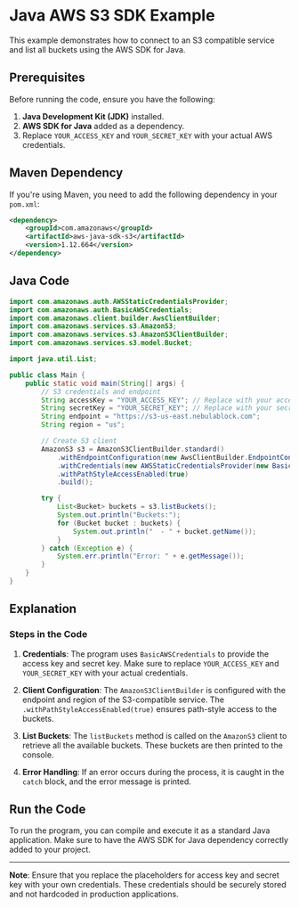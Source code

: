 # Java AWS S3 SDK Example

This example demonstrates how to connect to an S3 compatible service and list all buckets using the AWS SDK for Java.

## Prerequisites

Before running the code, ensure you have the following:

1. **Java Development Kit (JDK)** installed.
2. **AWS SDK for Java** added as a dependency.
3. Replace `YOUR_ACCESS_KEY` and `YOUR_SECRET_KEY` with your actual AWS credentials.

## Maven Dependency

If you're using Maven, you need to add the following dependency in your `pom.xml`:

```xml
<dependency>
    <groupId>com.amazonaws</groupId>
    <artifactId>aws-java-sdk-s3</artifactId>
    <version>1.12.664</version>
</dependency>
```

## Java Code

```java
import com.amazonaws.auth.AWSStaticCredentialsProvider;
import com.amazonaws.auth.BasicAWSCredentials;
import com.amazonaws.client.builder.AwsClientBuilder;
import com.amazonaws.services.s3.AmazonS3;
import com.amazonaws.services.s3.AmazonS3ClientBuilder;
import com.amazonaws.services.s3.model.Bucket;

import java.util.List;

public class Main {
    public static void main(String[] args) {
        // S3 credentials and endpoint
        String accessKey = "YOUR_ACCESS_KEY"; // Replace with your access key
        String secretKey = "YOUR_SECRET_KEY"; // Replace with your secret key
        String endpoint = "https://s3-us-east.nebulablock.com";
        String region = "us";

        // Create S3 client
        AmazonS3 s3 = AmazonS3ClientBuilder.standard()
            .withEndpointConfiguration(new AwsClientBuilder.EndpointConfiguration(endpoint, region))
            .withCredentials(new AWSStaticCredentialsProvider(new BasicAWSCredentials(accessKey, secretKey)))
            .withPathStyleAccessEnabled(true)
            .build();

        try {
            List<Bucket> buckets = s3.listBuckets();
            System.out.println("Buckets:");
            for (Bucket bucket : buckets) {
                System.out.println("  - " + bucket.getName());
            }
        } catch (Exception e) {
            System.err.println("Error: " + e.getMessage());
        }
    }
}
```

## Explanation

### Steps in the Code

1. **Credentials**: 
   The program uses `BasicAWSCredentials` to provide the access key and secret key. Make sure to replace `YOUR_ACCESS_KEY` and `YOUR_SECRET_KEY` with your actual credentials.

2. **Client Configuration**: 
   The `AmazonS3ClientBuilder` is configured with the endpoint and region of the S3-compatible service. The `.withPathStyleAccessEnabled(true)` ensures path-style access to the buckets.

3. **List Buckets**: 
   The `listBuckets` method is called on the `AmazonS3` client to retrieve all the available buckets. These buckets are then printed to the console.

4. **Error Handling**: 
   If an error occurs during the process, it is caught in the `catch` block, and the error message is printed.

## Run the Code

To run the program, you can compile and execute it as a standard Java application. Make sure to have the AWS SDK for Java dependency correctly added to your project.

---

**Note**: Ensure that you replace the placeholders for access key and secret key with your own credentials. These credentials should be securely stored and not hardcoded in production applications.
